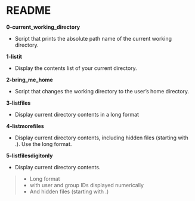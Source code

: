 # README

**0-current_working_directory**
* Script that prints the absolute path name of the current working directory.

**1-listit**
* Display the contents list of your current directory.

**2-bring_me_home**
* Script that changes the working directory to the user’s home directory.

**3-listfiles**
* Display current directory contents in a long format

**4-listmorefiles**
* Display current directory contents, including hidden files (starting with .). Use the long format.

**5-listfilesdigitonly**
* Display current directory contents.

> * Long format
> * with user and group IDs displayed numerically
> * And hidden files (starting with .)